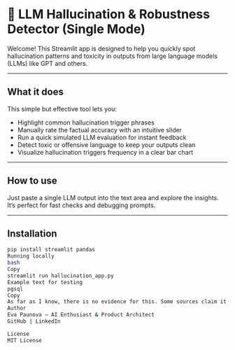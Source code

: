 # 🤖 LLM Hallucination & Robustness Detector (Single Mode)

Welcome! This Streamlit app is designed to help you quickly spot hallucination patterns and toxicity in outputs from large language models (LLMs) like GPT and others.

---

## What it does

This simple but effective tool lets you:

- Highlight common hallucination trigger phrases  
- Manually rate the factual accuracy with an intuitive slider  
- Run a quick simulated LLM evaluation for instant feedback  
- Detect toxic or offensive language to keep your outputs clean  
- Visualize hallucination triggers frequency in a clear bar chart  

---

## How to use

Just paste a single LLM output into the text area and explore the insights. It’s perfect for fast checks and debugging prompts.

---

## Installation

```bash
pip install streamlit pandas
Running locally
bash
Copy
streamlit run hallucination_app.py
Example text for testing
pgsql
Copy
As far as I know, there is no evidence for this. Some sources claim it is fictional.
Author
Eva Paunova — AI Enthusiast & Product Architect
GitHub | LinkedIn

License
MIT License

